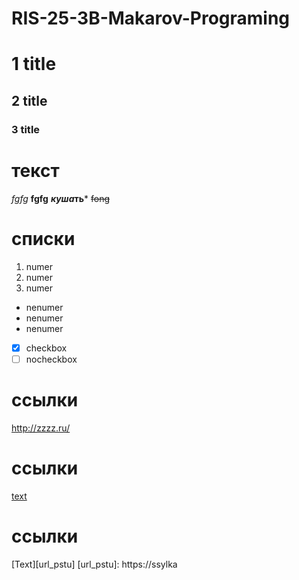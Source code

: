 # RIS-25-3B-Makarov-Programing
# 1 title
## 2 title ##
### 3 title
# текст
*fgfg*
 **fgfg** 
 ***куша*ть***
~~fong~~
# списки
1. numer
2. numer
3. numer
* nenumer
* nenumer
* nenumer
- [x] checkbox
- [ ] nocheckbox
# ссылки
<http://zzzz.ru/> 
# ссылки
[text](http:// " comment")
# ссылки
[Text][url_pstu]
[url_pstu]: https://ssylka
